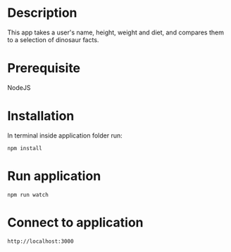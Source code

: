 # Description
This app takes a user's name, height, weight and diet, and compares them to a selection of dinosaur facts. 

# Prerequisite
NodeJS

# Installation
In terminal inside application folder run:

```shell
npm install
```

# Run application
```shell
npm run watch
```
# Connect to application
```shell
http://localhost:3000
```